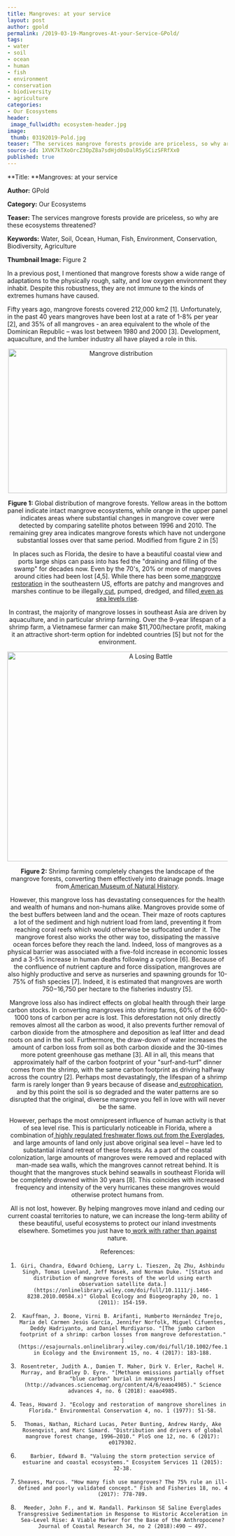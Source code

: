 ```yaml
---
title: Mangroves: at your service
layout: post
author: gpold
permalink: /2019-03-19-Mangroves-At-your-Service-GPold/
tags:
- water
- soil
- ocean
- human
- fish
- environment
- conservation
- biodiversity
- agriculture
categories:
- Our Ecosystems
header:
 image_fullwidth: ecosystem-header.jpg
image:
 thumb: 03192019-Pold.jpg
teaser: “The services mangrove forests provide are priceless, so why are these ecosystems threatened?”
source-id: 1XVK7kTXoOrcZ3OpZ8a7sdHjd0sDalR5ySCizSFRfXx0
published: true
---
```

**Title: **Mangroves: at your service

**Author:** GPold

**Category:** Our Ecosystems

**Teaser:** The services mangrove forests provide are priceless, so why are these ecosystems threatened?

**Keywords:** Water, Soil, Ocean, Human, Fish, Environment, Conservation, Biodiversity, Agriculture

**Thumbnail Image:** Figure 2

 

In a previous post, I mentioned that mangrove forests show a wide range of adaptations to the physically rough, salty, and low oxygen environment they inhabit. Despite this robustness, they are not immune to the kinds of extremes humans have caused.

 

Fifty years ago, mangrove forests covered 212,000 km2 [1]. Unfortunately, in the past 40 years mangroves have been lost at a rate of 1-8% per year [2], and 35% of all mangroves - an area equivalent to the whole of the Dominican Republic – was lost between 1980 and 2000 [3]. Development, aquaculture, and the lumber industry all have played a role in this.

 

 

<center><a data-flickr-embed="true"  href="https://www.flickr.com/photos/139839751@N06/45924676161/in/dateposted-friend/" title="Mangrove distribution"><img src="https://farm5.staticflickr.com/4900/45924676161_c8c64371a2.jpg" width="500" height="330" alt="Mangrove distribution"></a><script async src="//embedr.flickr.com/assets/client-code.js" charset="utf-8"></script><center>

 

**Figure 1:** Global distribution of mangrove forests. Yellow areas in the bottom panel indicate intact mangrove ecosystems, while orange in the upper panel indicates areas where substantial changes in mangrove cover were detected by comparing satellite photos between 1996 and 2010. The remaining grey area indicates mangrove forests which have not undergone substantial losses over that same period. Modified from figure 2 in [5]

 

In places such as Florida, the desire to have a beautiful coastal view and ports large ships can pass into has fed the "draining and filling of the swamp" for decades now. Even by the 70's, 20% or more of mangroves around cities had been lost [4,5]. While there has been some[ mangrove restoration](https://blogs.umass.edu/natsci397a-eross/using-mangroves-to-mitigate-hurricane-damage-to-the-southern-us-coast/) in the southeastern US, efforts are patchy and mangroves and marshes continue to be illegally[ cut](https://www.miamiherald.com/news/local/environment/article25605991.html), pumped, dredged, and filled[ even as sea levels rise](https://www.theguardian.com/us-news/2018/may/02/mangroves-everglades-florida-rising-sea-level).

 

In contrast, the majority of mangrove losses in southeast Asia are driven by aquaculture, and in particular shrimp farming. Over the 9-year lifespan of a shrimp farm, a Vietnamese farmer can make $11,700/hectare profit, making it an attractive short-term option for indebted countries [5] but not for the environment.

 

<center><a data-flickr-embed="true"  href="https://www.flickr.com/photos/seminarsonscience/3638759549/in/album-72157619937936982/" title="A Losing Battle"><img src="https://farm3.staticflickr.com/2422/3638759549_f78a60ed33_z.jpg?zz&#x3D;1" width="640" height="479" alt="A Losing Battle"></a><script async src="//embedr.flickr.com/assets/client-code.js" charset="utf-8"></script><center>

 

**Figure 2:** Shrimp farming completely changes the landscape of the mangrove forests, converting them effectively into drainage ponds. Image from[ American Museum of Natural History](https://www.flickr.com/photos/seminarsonscience/3638759549/in/album-72157619937936982/).

 

However, this mangrove loss has devastating consequences for the health and wealth of humans and non-humans alike. Mangroves provide some of the best buffers between land and the ocean. Their maze of roots captures a lot of the sediment and high nutrient load from land, preventing it from reaching coral reefs which would otherwise be suffocated under it. The mangrove forest also works the other way too, dissipating the massive ocean forces before they reach the land. Indeed, loss of mangroves as a physical barrier was associated with a five-fold increase in economic losses and a 3-5% increase in human deaths following a cyclone [6]. Because of the confluence of nutrient capture and force dissipation, mangroves are also highly productive and serve as nurseries and spawning grounds for 10-75% of fish species [7].  Indeed, it is estimated that mangroves are worth $750-$16,750 per hectare to the fisheries industry [5].

 

Mangrove loss also has indirect effects on global health through their large carbon stocks. In converting mangroves into shrimp farms, 60% of the 600-1000 tons of carbon per acre is lost. This deforestation not only directly removes almost all the carbon as wood, it also prevents further removal of carbon dioxide from the atmosphere and deposition as leaf litter and dead roots on and in the soil. Furthermore, the draw-down of water increases the amount of carbon loss from soil as both carbon dioxide and the 30-times more potent greenhouse gas methane [3]. All in all, this means that approximately half of the carbon footprint of your "surf-and-turf" dinner comes from the shrimp, with the same carbon footprint as driving halfway across the country [2]. Perhaps most devastatingly, the lifespan of a shrimp farm is rarely longer than 9 years because of disease and[ eutrophication](https://oceanservice.noaa.gov/facts/eutrophication.html), and by this point the soil is so degraded and the water patterns are so disrupted that the original, diverse mangrove you fell in love with will never be the same.

 

However, perhaps the most omnipresent influence of human activity is that of sea level rise. This is particularly noticeable in Florida, where a combination of[ highly regulated freshwater flows out from the Everglades](https://www.miamiherald.com/opinion/op-ed/article214247984.html), and large amounts of land only just above original sea level – have led to substantial inland retreat of these forests. As a part of the coastal colonization, large amounts of mangroves were removed and replaced with man-made sea walls, which the mangroves cannot retreat behind. It is thought that the mangroves stuck behind seawalls in southeast Florida will be completely drowned within 30 years [8]. This coincides with increased frequency and intensity of the very hurricanes these mangroves would otherwise protect humans from.

 

All is not lost, however. By helping mangroves move inland and ceding our current coastal territories to nature, we can increase the long-term ability of these beautiful, useful ecosystems to protect our inland investments elsewhere. Sometimes you just have to[ work with rather than against](https://www.nytimes.com/2014/04/13/magazine/how-to-think-like-the-dutch-in-a-post-sandy-world.html) nature.

 

 

References:

 

1.     Giri, Chandra, Edward Ochieng, Larry L. Tieszen, Zq Zhu, Ashbindu Singh, Tomas Loveland, Jeff Masek, and Norman Duke. "[Status and distribution of mangrove forests of the world using earth observation satellite data.](https://onlinelibrary.wiley.com/doi/full/10.1111/j.1466-8238.2010.00584.x)" Global Ecology and Biogeography 20, no. 1 (2011): 154-159.

2.     Kauffman, J. Boone, Virni B. Arifanti, Humberto Hernández Trejo, Maria del Carmen Jesús García, Jennifer Norfolk, Miguel Cifuentes, Deddy Hadriyanto, and Daniel Murdiyarso. "[The jumbo carbon footprint of a shrimp: carbon losses from mangrove deforestation." ](https://esajournals.onlinelibrary.wiley.com/doi/full/10.1002/fee.1482)Frontiers in Ecology and the Environment 15, no. 4 (2017): 183-188.

3.     Rosentreter, Judith A., Damien T. Maher, Dirk V. Erler, Rachel H. Murray, and Bradley D. Eyre. "[Methane emissions partially offset "blue carbon" burial in mangroves](http://advances.sciencemag.org/content/4/6/eaao4985)." Science advances 4, no. 6 (2018): eaao4985.

4.     Teas, Howard J. "Ecology and restoration of mangrove shorelines in Florida." Environmental Conservation 4, no. 1 (1977): 51-58.

5.     Thomas, Nathan, Richard Lucas, Peter Bunting, Andrew Hardy, Ake Rosenqvist, and Marc Simard. "Distribution and drivers of global mangrove forest change, 1996–2010." PloS one 12, no. 6 (2017): e0179302.

6.     Barbier, Edward B. "Valuing the storm protection service of estuarine and coastal ecosystems." Ecosystem Services 11 (2015): 32-38.

7.     Sheaves, Marcus. "How many fish use mangroves? The 75% rule an ill‐defined and poorly validated concept." Fish and Fisheries 18, no. 4 (2017): 778-789.

8.     Meeder, John F., and W. Randall. Parkinson SE Saline Everglades Transgressive Sedimentation in Response to Historic Acceleration in Sea-Level Rise: A Viable Marker for the Base of the Anthropocene? Journal of Coastal Research 34, no 2 (2018):490 – 497.

